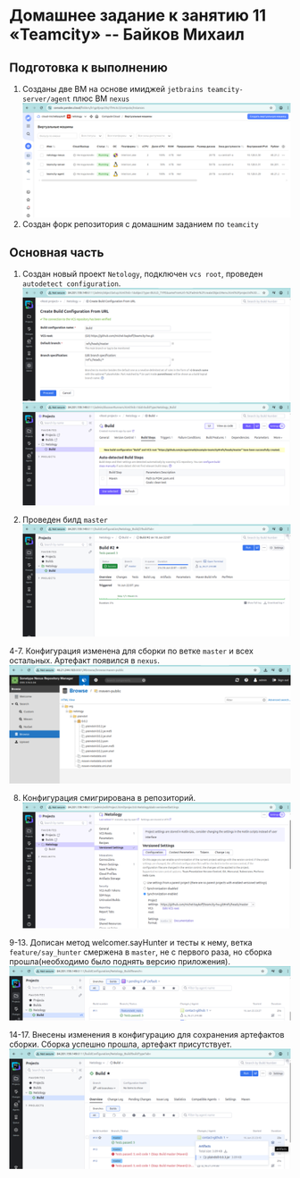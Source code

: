 # Домашнее задание к занятию 11 «Teamcity» -- Байков Михаил

## Подготовка к выполнению
1. Созданы две ВМ на основе имиджей `jetbrains teamcity-server/agent` плюс ВМ `nexus`
   ![VM](img/01.png)
2. Создан форк репозитория с домашним заданием по `teamcity`
   
## Основная часть
1. Создан новый проект `Netology`, подключен `vcs root`, проведен `autodetect configuration`.
   ![vcs_root](img/02.png)
   ![autodetect](img/03.png)
  
3. Проведен билд `master`
   ![build_master](img/04.png)

4-7. Конфигурация изменена для сборки по ветке `master` и всех остальных. Артефакт появился в `nexus`.
   ![nexus](img/05.png)

8. Конфигурация смигрирована в репозиторий.
   ![config2git](img/06.png)

9-13. Дописан метод welcomer.sayHunter и тесты к нему, ветка `feature/say_hunter` смержена в `master`, не с первого раза, но сборка прошла(необходимо было поднять версию приложения).
   ![master_success](img/07.png)

14-17. Внесены изменения в конфигурацию для сохранения артефактов сборки. Сборка успешно прошла, артефакт присутствует.
   ![artefact](img/08.png)
   
